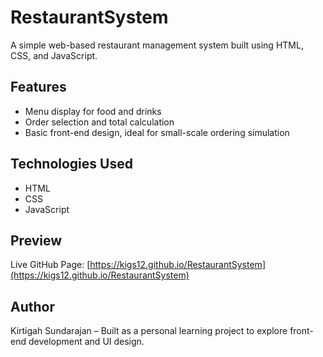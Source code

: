 # RestaurantSystem

A simple web-based restaurant management system built using HTML, CSS, and JavaScript.

## Features
- Menu display for food and drinks
- Order selection and total calculation
- Basic front-end design, ideal for small-scale ordering simulation

## Technologies Used
- HTML
- CSS
- JavaScript

## Preview
Live GitHub Page: [https://kigs12.github.io/RestaurantSystem](https://kigs12.github.io/RestaurantSystem)

## Author
Kirtigah Sundarajan – Built as a personal learning project to explore front-end development and UI design.
